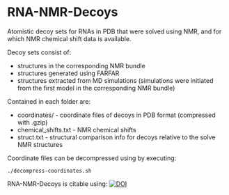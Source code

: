 # RNA-NMR-Decoys
Atomistic decoy sets for RNAs in PDB that were solved using NMR, and for which NMR chemical shift data is available.

Decoy sets consist of:  
- structures in the corresponding NMR bundle
- structures generated using FARFAR
- structures extracted from MD simulations (simulations were initiated from the first model in the corresponding NMR bundle)

Contained in each folder are:
- coordinates/ - coordinate files of decoys in PDB format (compressed with .gzip)
- chemical_shifts.txt - NMR chemical shifts
- struct.txt - structural comparison info for decoys relative to the solve NMR structures

Coordinate files can be decompressed using by executing:
 
``
./decompress-coordinates.sh
``

RNA-NMR-Decoys is citable using:
[![DOI](https://zenodo.org/badge/71631383.svg)](https://zenodo.org/badge/latestdoi/71631383)